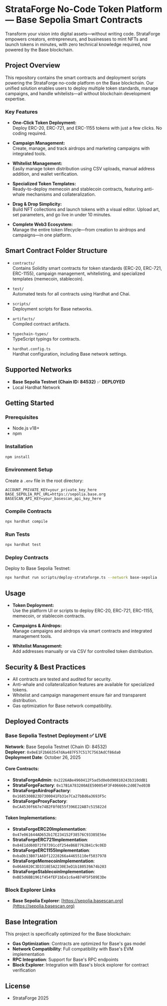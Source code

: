 # StrataForge No-Code Token Platform — Base Sepolia Smart Contracts

Transform your vision into digital assets—without writing code. StrataForge empowers creators, entrepreneurs, and businesses to mint NFTs and launch tokens in minutes, with zero technical knowledge required, now powered by the Base blockchain.

## Project Overview

This repository contains the smart contracts and deployment scripts powering the StrataForge no-code platform on the Base blockchain. Our unified solution enables users to deploy multiple token standards, manage campaigns, and handle whitelists—all without blockchain development expertise.

### Key Features

- **One-Click Token Deployment:**  
  Deploy ERC-20, ERC-721, and ERC-1155 tokens with just a few clicks. No coding required.

- **Campaign Management:**  
  Create, manage, and track airdrops and marketing campaigns with integrated tools.

- **Whitelist Management:**  
  Easily manage token distribution using CSV uploads, manual address addition, and wallet verification.

- **Specialized Token Templates:**  
  Ready-to-deploy memecoin and stablecoin contracts, featuring anti-whale mechanisms and collateralization.

- **Drag & Drop Simplicity:**  
  Build NFT collections and launch tokens with a visual editor. Upload art, set parameters, and go live in under 10 minutes.

- **Complete Web3 Ecosystem:**  
  Manage the entire token lifecycle—from creation to airdrops and campaigns—in one platform.

## Smart Contract Folder Structure

- `contracts/`  
  Contains Solidity smart contracts for token standards (ERC-20, ERC-721, ERC-1155), campaign management, whitelisting, and specialized templates (memecoin, stablecoin).

- `test/`  
  Automated tests for all contracts using Hardhat and Chai.

- `scripts/`  
  Deployment scripts for Base networks.

- `artifacts/`  
  Compiled contract artifacts.

- `typechain-types/`  
  TypeScript typings for contracts.

- `hardhat.config.ts`  
  Hardhat configuration, including Base network settings.

## Supported Networks

- **Base Sepolia Testnet (Chain ID: 84532)** ✅ **DEPLOYED**
- Local Hardhat Network

## Getting Started

### Prerequisites

- Node.js v18+
- npm

### Installation

```sh
npm install
```

### Environment Setup

Create a `.env` file in the root directory:

```
ACCOUNT_PRIVATE_KEY=your_private_key_here
BASE_SEPOLIA_RPC_URL=https://sepolia.base.org
BASESCAN_API_KEY=your_basescan_api_key_here
```

### Compile Contracts

```sh
npx hardhat compile
```

### Run Tests

```sh
npx hardhat test
```

### Deploy Contracts

Deploy to Base Sepolia Testnet:

```sh
npx hardhat run scripts/deploy-strataforge.ts --network base-sepolia
```

## Usage

- **Token Deployment:**  
  Use the platform UI or scripts to deploy ERC-20, ERC-721, ERC-1155, memecoin, or stablecoin contracts.

- **Campaigns & Airdrops:**  
  Manage campaigns and airdrops via smart contracts and integrated management tools.

- **Whitelist Management:**  
  Add addresses manually or via CSV for controlled token distribution.

## Security & Best Practices

- All contracts are tested and audited for security.
- Anti-whale and collateralization features are available for specialized tokens.
- Whitelist and campaign management ensure fair and transparent distribution.
- Gas optimization for Base network compatibility.

## Deployed Contracts

### **Base Sepolia Testnet Deployment** ✅ **LIVE**

**Network**: Base Sepolia Testnet (Chain ID: 84532)  
**Deployer**: `0x0eE1F2b663547dAa487F57C517C7563AdCf86da0`  
**Deployment Date**: October 26, 2025

#### Core Contracts:
- **StrataForgeAdmin**: `0x2226ABe4960412F5ad5d0e0d90810243b310ddB1`
- **StrataForgeFactory**: `0x17B1A783200AEE500054F3F406660c2d0E7ed03B`
- **StrataForgeAirdropFactory**: `0x1685308B23D7300041Fb31e7Ca27bBd6a3693F5c`
- **StrataForgeProxyFactory**: `0xCA4530f667e74B2F8f0E55f396E22AB7c515822d`

#### Token Implementations:
- **StrataForgeERC20Implementation**: `0x47e061644AD652b17E234152F38576C93385E56e`
- **StrataForgeERC721Implementation**: `0x84E1dd60D72f87391cdf254eB6B7762B41c9c0ED`
- **StrataForgeERC1155Implementation**: `0xbaDb13B071A6Df12228266a44655110ef5037978`
- **StrataForgeMemecoinImplementation**: `0x06A6020C3D3318E5A2230E3eD1b180539A74b203`
- **StrataForgeStablecoinImplementation**: `0xBE5d6BB1961f454fEF1bEe1c6a4B74F5F589E3De`

### **Block Explorer Links**
- **Base Sepolia Explorer**: [https://sepolia.basescan.org](https://sepolia.basescan.org)

## Base Integration

This project is specifically optimized for the Base blockchain:

- **Gas Optimization**: Contracts are optimized for Base's gas model
- **Network Compatibility**: Full compatibility with Base's EVM implementation
- **RPC Integration**: Support for Base's RPC endpoints
- **Block Explorer**: Integration with Base's block explorer for contract verification

## License

- StrataForge 2025

